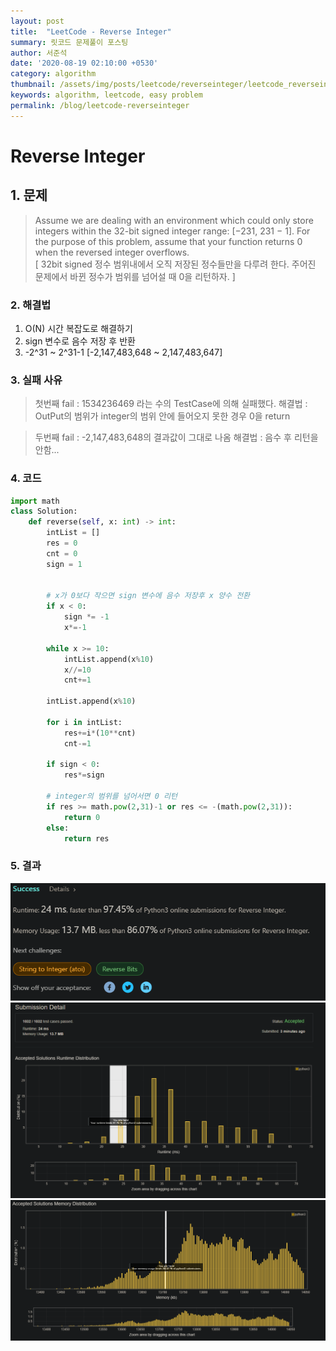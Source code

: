 ```yaml
---
layout: post
title:  "LeetCode - Reverse Integer"
summary: 릿코드 문제풀이 포스팅
author: 서준석
date: '2020-08-19 02:10:00 +0530'
category: algorithm
thumbnail: /assets/img/posts/leetcode/reverseinteger/leetcode_reverseinteger.png
keywords: algorithm, leetcode, easy problem
permalink: /blog/leetcode-reverseinteger
---
```

# Reverse Integer

## 1. 문제
>Assume we are dealing with an environment which could only store integers within the 32-bit signed integer range: [−231,  231 − 1]. For the purpose of this problem, assume that your function returns 0 when the reversed integer overflows.<br/>[ 32bit signed 정수 범위내에서 오직 저장된 정수들만을 다루려 한다. 주어진 문제에서 바뀐 정수가 범위를 넘어설 때 0을 리턴하자. ]


### 2. 해결법
1. O(N) 시간 복잡도로 해결하기
2. sign 변수로 음수 저장 후 반환
3. -2^31 ~ 2^31-1 [-2,147,483,648 ~ 2,147,483,647]

### 3. 실패 사유
>첫번째 fail : 1534236469 라는 수의 TestCase에 의해 실패했다.
해결법 : OutPut의 범위가 integer의 범위 안에 들어오지 못한 경우 0을 return

>두번째 fail : -2,147,483,648의 결과값이 그대로 나옴
해결법 : 음수 후 리턴을 안함...


### 4. 코드
```python
import math
class Solution:
    def reverse(self, x: int) -> int:
        intList = []
        res = 0
        cnt = 0
        sign = 1
        
                
        # x가 0보다 작으면 sign 변수에 음수 저장후 x 양수 전환
        if x < 0:
            sign *= -1
            x*=-1
            
        while x >= 10:
            intList.append(x%10)
            x//=10
            cnt+=1
            
        intList.append(x%10)

        for i in intList:
            res+=i*(10**cnt)
            cnt-=1
        
        if sign < 0:
            res*=sign
        
        # integer의 범위를 넘어서면 0 리턴
        if res >= math.pow(2,31)-1 or res <= -(math.pow(2,31)):
            return 0
        else:
            return res
```

### 5. 결과
![ReverseInteger결과1](../assets/img/products/leetcode/reverseinteger/leetcode_reverseinteger_result1.png)
![ReverseInteger결과2](../assets/img/products/leetcode/reverseinteger/leetcode_reverseinteger_result2.png)
![ReverseInteger결과3](../assets/img/products/leetcode/reverseinteger/leetcode_reverseinteger_result3.png)
